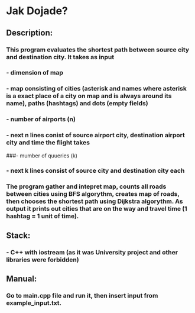 # Jak Dojade?

## Description:
### This program evaluates the shortest path between source city and destination city. It takes as input
### - dimension of map
### - map consisting of cities (asterisk and names where asterisk is a exact place of a city on map and is always around its name), paths (hashtags) and dots (empty fields) 
### - number of airports (n)
### - next n lines conist of source airport city, destination airport city and time the flight takes
###- mumber of quueries (k)
### - next k lines consist of source city and destination city each
### The program gather and intepret map, counts all roads between cities using BFS algorythm, creates map of roads, then chooses the shortest path using Dijkstra algorythm. As output it prints out cities that are on the way and travel time (1 hashtag = 1 unit of time).


## Stack:
### - C++ with iostream (as it was University project and other libraries were forbidden)

## Manual:
### Go to main.cpp file and run it, then insert input from example_input.txt. 


